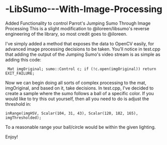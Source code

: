 # -LibSumo---With-Image-Processing
Added Functionality to control Parrot's Jumping Sumo Through Image Processing
This is a slight modification to @iloreen/libsumo's reverse engineering of the library, so most credit goes to @iloreen.

I've simply added a method that exposes the data to OpenCV easily, for advanced image processing decisions to be taken. You'll notice in test.cpp that adding the output of the Jumping Sumo's video stream is as simple as adding this code:

` Mat imgOriginal;
	sumo::Control c;
	if (!c.open(imgOriginal))
return EXIT_FAILURE;`

Now we can begin doing all sorts of complex processing to the mat, imgOriginal, and based on it, take decisions. In test.cpp, I've decided to create a sample where the sumo follows a ball of a specific color. If you would like to try this out yourself, then all you need to do is adjust the threshold in:

  `inRange(imgHSV, Scalar(104, 31, 43), Scalar(120, 182, 165), imgThresholded);`
  
  To a reasonable range your ball/circle would be within the given lighting.
  
  Enjoy!
